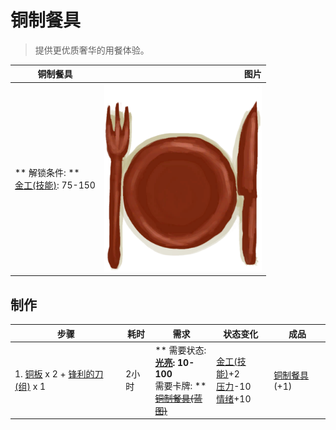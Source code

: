 # 铜制餐具  
> 提供更优质奢华的用餐体验。  
  
  铜制餐具  |   图片   
 ----  |  ----:   
 ** 解锁条件: **<br>[金工(技能)](Skill_Metalworking.md): 75-150  |  <img decoding="async" src="Sprite/EatingUtensilsCopper.png" href="a.md" style="max-width:300px;max-height:300px;">   
  
## 制作  
步骤  |  耗时  |  需求  |  状态变化  |  成品  
----  |  ----  |  ----  |  ----  |  ----  
1. [铜板](CopperSheet.md) x 2 + [锋利的刀(组)](GpTag_CutterAdv.md) x 1  |  2小时  |  ** 需要状态: **<br>[光亮](Light.md): 10-100<br>** 需要卡牌: **<br>~~[铜制餐具(蓝图)](Bp_EatingUtensilsCopper.md)~~  |  [金工(技能)](Skill_Metalworking.md)+2<br>[压力](Stress.md)-10<br>[情绪](Morale.md)+10  |  [铜制餐具](EatingUtensilsCopper.md)(+1)  
